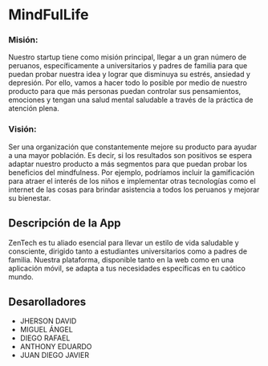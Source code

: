 # MindFulLife
### Misión:

Nuestro startup tiene como misión principal, llegar a un gran número de peruanos, específicamente a universitarios y padres de familia para que puedan probar nuestra idea y lograr que disminuya su estrés, ansiedad y depresión. Por ello, vamos a hacer todo lo posible por medio de nuestro producto para que más personas puedan controlar sus pensamientos, emociones y tengan una salud mental saludable a través de la práctica de atención plena. 

### Visión:

Ser una organización que constantemente mejore su producto para ayudar a una mayor población. Es decir, si los resultados son positivos se espera adaptar nuestro producto a más segmentos para que puedan probar los beneficios del mindfulness. Por ejemplo, podríamos incluir la gamificación para atraer el interés de los niños e implementar otras tecnologías como el internet de las cosas para brindar asistencia a todos los peruanos y mejorar su bienestar. 

## Descripción de la App
ZenTech es tu aliado esencial para llevar un estilo de vida saludable y consciente, dirigido tanto a estudiantes universitarios como a padres de familia. Nuestra plataforma, disponible tanto en la web como en una aplicación móvil, se adapta a tus necesidades específicas en tu caótico mundo. 

## Desarolladores 

- JHERSON DAVID
- MIGUEL ÁNGEL
- DIEGO RAFAEL
- ANTHONY EDUARDO
- JUAN DIEGO JAVIER 
